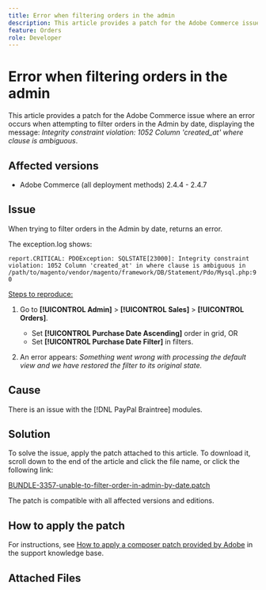 ```yaml
---
title: Error when filtering orders in the admin
description: This article provides a patch for the Adobe Commerce issue, where an error occurs when attempting to filter orders in the Admin by date, displaying the message "Integrity constraint violation 1052 Column 'created_at' where clause is ambiguous".
feature: Orders
role: Developer
---
```

# Error when filtering orders in the admin

This article provides a patch for the Adobe Commerce issue where an error occurs when attempting to filter orders in the Admin by date, displaying the message: *Integrity constraint violation: 1052 Column 'created_at' where clause is ambiguous*.

## Affected versions

* Adobe Commerce (all deployment methods) 2.4.4 - 2.4.7

## Issue 

When trying to filter orders in the Admin by date, returns an error.

The exception.log shows:

`report.CRITICAL: PDOException: SQLSTATE[23000]: Integrity constraint violation: 1052 Column 'created_at' in where clause is ambiguous in /path/to/magento/vendor/magento/framework/DB/Statement/Pdo/Mysql.php:90`

<u>Steps to reproduce:</u>

1. Go to **[!UICONTROL Admin]** > **[!UICONTROL Sales]** > **[!UICONTROL Orders]**.
   * Set **[!UICONTROL Purchase Date Ascending]** order in grid, OR
   * Set **[!UICONTROL Purchase Date Filter]** in filters.
  
1. An error appears: *Something went wrong with processing the default view and we have restored the filter to its original state.*

## Cause

There is an issue with the [!DNL PayPal Braintree] modules.

## Solution

To solve the issue, apply the patch attached to this article. To download it, scroll down to the end of the article and click the file name, or click the following link:

 [BUNDLE-3357-unable-to-filter-order-in-admin-by-date.patch](assets/BUNDLE-3357-unable-to-filter-order-in-admin-by-date)

The patch is compatible with all affected versions and editions.

## How to apply the patch

For instructions, see [How to apply a composer patch provided by Adobe](/help/how-to/general/how-to-apply-a-composer-patch-provided-by-magento.md) in the support knowledge base.

## Attached Files